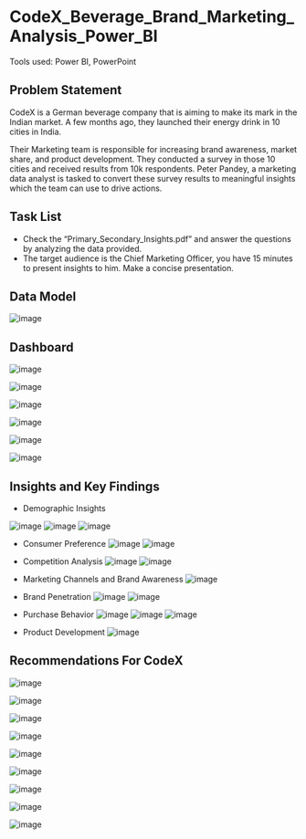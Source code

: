 # CodeX_Beverage_Brand_Marketing_Analysis_Power_BI
Tools used: Power BI, PowerPoint

## Problem Statement
CodeX is a German beverage company that is aiming to make its mark in the Indian market. A few months ago, they launched their energy drink in 10 cities in India.

Their Marketing team is responsible for increasing brand awareness, market share, and product development. They conducted a survey in those 10 cities and received results from 10k respondents. Peter Pandey, a marketing data analyst is tasked to convert these survey results to meaningful insights which the team can use to drive actions.

## Task List
- Check the “Primary_Secondary_Insights.pdf” and answer the questions by analyzing the data provided.
- The target audience is the Chief Marketing Officer, you have 15 minutes to present insights to him. Make a concise presentation.

## Data Model
![image](https://github.com/WalterEdwardd/CodeX_Beverage_Brand_Marketing_Analysis_Power_BI/assets/128374617/ecdb7955-51a2-4bb9-a030-db5a52f3f17d)

## Dashboard
![image](https://github.com/WalterEdwardd/CodeX_Beverage_Brand_Marketing_Analysis_Power_BI/assets/128374617/5ffacc05-00c5-4be6-aeca-3f7e019f0ebd)


![image](https://github.com/WalterEdwardd/CodeX_Beverage_Brand_Marketing_Analysis_Power_BI/assets/128374617/6fb31a60-403f-42c9-a2c0-6c901edc547a)


![image](https://github.com/WalterEdwardd/CodeX_Beverage_Brand_Marketing_Analysis_Power_BI/assets/128374617/9f79a3c4-a8bd-429c-a2bb-89810cd25fbe)


![image](https://github.com/WalterEdwardd/CodeX_Beverage_Brand_Marketing_Analysis_Power_BI/assets/128374617/cf499689-a184-4ec4-a66a-b6134c4a9596)


![image](https://github.com/WalterEdwardd/CodeX_Beverage_Brand_Marketing_Analysis_Power_BI/assets/128374617/6c11880e-6d9c-4da0-81f5-f80d3785420c)


![image](https://github.com/WalterEdwardd/CodeX_Beverage_Brand_Marketing_Analysis_Power_BI/assets/128374617/02ecad65-9efb-4a11-83bc-7849ebad5239)

## Insights and Key Findings

- Demographic Insights

![image](https://github.com/WalterEdwardd/CodeX_Beverage_Brand_Marketing_Analysis_Power_BI/assets/128374617/212eda13-65ba-418d-a15a-e59ea27fa4f4)
![image](https://github.com/WalterEdwardd/CodeX_Beverage_Brand_Marketing_Analysis_Power_BI/assets/128374617/5c77dea8-886b-43c9-a794-01e1618d0ed0)
![image](https://github.com/WalterEdwardd/CodeX_Beverage_Brand_Marketing_Analysis_Power_BI/assets/128374617/d1e88a38-0f81-4a8a-bca4-b236f621f0f4)

- Consumer Preference
![image](https://github.com/WalterEdwardd/CodeX_Beverage_Brand_Marketing_Analysis_Power_BI/assets/128374617/fcc41cd3-a156-42bf-b0bd-e622c2e4b08d)
![image](https://github.com/WalterEdwardd/CodeX_Beverage_Brand_Marketing_Analysis_Power_BI/assets/128374617/0c177e70-384a-4242-b849-7ec27a2c68cf)

- Competition Analysis
![image](https://github.com/WalterEdwardd/CodeX_Beverage_Brand_Marketing_Analysis_Power_BI/assets/128374617/1bf24615-a89f-4c17-9658-17c7c30db607)
![image](https://github.com/WalterEdwardd/CodeX_Beverage_Brand_Marketing_Analysis_Power_BI/assets/128374617/05d4a437-7769-4682-88bf-7305b9fda69c)

- Marketing Channels and Brand Awareness
![image](https://github.com/WalterEdwardd/CodeX_Beverage_Brand_Marketing_Analysis_Power_BI/assets/128374617/a646d52d-65c5-4fba-bf90-0b166a0e8a12)

- Brand Penetration
![image](https://github.com/WalterEdwardd/CodeX_Beverage_Brand_Marketing_Analysis_Power_BI/assets/128374617/3da8d8de-efd5-43e8-84c7-5e560ef02324)
![image](https://github.com/WalterEdwardd/CodeX_Beverage_Brand_Marketing_Analysis_Power_BI/assets/128374617/9a03fb7f-30b5-4ed2-beb1-0341a20415ad)

- Purchase Behavior
![image](https://github.com/WalterEdwardd/CodeX_Beverage_Brand_Marketing_Analysis_Power_BI/assets/128374617/e955d116-2404-4c70-b265-4f512ec8e11a)
![image](https://github.com/WalterEdwardd/CodeX_Beverage_Brand_Marketing_Analysis_Power_BI/assets/128374617/69a5ee46-37f7-4c1c-9113-4eda227d92a2)
![image](https://github.com/WalterEdwardd/CodeX_Beverage_Brand_Marketing_Analysis_Power_BI/assets/128374617/a1a85299-4ac2-4595-ab06-3c4e49190c2c)

- Product Development
![image](https://github.com/WalterEdwardd/CodeX_Beverage_Brand_Marketing_Analysis_Power_BI/assets/128374617/8e86f1c2-3444-459b-aff2-78d2928451bd)

## Recommendations For CodeX
![image](https://github.com/WalterEdwardd/CodeX_Beverage_Brand_Marketing_Analysis_Power_BI/assets/128374617/bff64e47-58ca-44c6-a7d1-b2a8cef746f1)

![image](https://github.com/WalterEdwardd/CodeX_Beverage_Brand_Marketing_Analysis_Power_BI/assets/128374617/05674195-8bd7-4498-8ede-0d7cf6def120)

![image](https://github.com/WalterEdwardd/CodeX_Beverage_Brand_Marketing_Analysis_Power_BI/assets/128374617/bab8c6f3-75c9-4036-b175-066c0872985f)

![image](https://github.com/WalterEdwardd/CodeX_Beverage_Brand_Marketing_Analysis_Power_BI/assets/128374617/b15e976e-2b06-4ba0-bad1-39ee8becefd1)

![image](https://github.com/WalterEdwardd/CodeX_Beverage_Brand_Marketing_Analysis_Power_BI/assets/128374617/a581421c-7c3c-4a74-86e0-9c6f78cfd69a)

![image](https://github.com/WalterEdwardd/CodeX_Beverage_Brand_Marketing_Analysis_Power_BI/assets/128374617/0b120063-db70-45b2-b996-ba9f8ccb46df)

![image](https://github.com/WalterEdwardd/CodeX_Beverage_Brand_Marketing_Analysis_Power_BI/assets/128374617/1bbc7513-573a-47d0-81b6-f94897c02bbb)

![image](https://github.com/WalterEdwardd/CodeX_Beverage_Brand_Marketing_Analysis_Power_BI/assets/128374617/cbf2659c-87fb-47b3-bfd0-0bd746312f87)

![image](https://github.com/WalterEdwardd/CodeX_Beverage_Brand_Marketing_Analysis_Power_BI/assets/128374617/6cee8be9-eb8d-4ad2-b157-0cee257ec53a)

